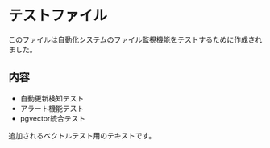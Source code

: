 # テストファイル

このファイルは自動化システムのファイル監視機能をテストするために作成されました。

## 内容
- 自動更新検知テスト
- アラート機能テスト
- pgvector統合テスト

追加されるベクトルテスト用のテキストです。